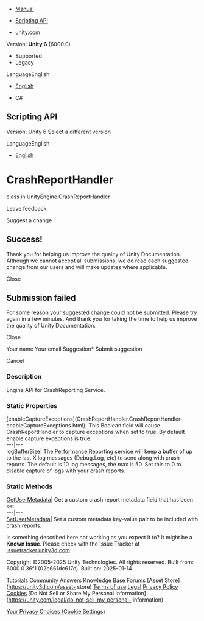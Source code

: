 [ ]()

  * [Manual](../Manual/index.html)
  * [Scripting API](../ScriptReference/index.html)

  * [unity.com](https://unity.com/)

Version: **Unity 6** (6000.0)

  * Supported
  * Legacy

LanguageEnglish

  * [English]()

  * C#

[ ](https://docs.unity3d.com)

## Scripting API

Version: Unity 6 Select a different version

LanguageEnglish

  * [English]()

# CrashReportHandler

class in UnityEngine.CrashReportHandler

Leave feedback

Suggest a change

## Success!

Thank you for helping us improve the quality of Unity Documentation. Although
we cannot accept all submissions, we do read each suggested change from our
users and will make updates where applicable.

Close

## Submission failed

For some reason your suggested change could not be submitted. Please <a>try
again</a> in a few minutes. And thank you for taking the time to help us
improve the quality of Unity Documentation.

Close

Your name Your email Suggestion* Submit suggestion

Cancel

[ ]()

### Description

Engine API for CrashReporting Service.

### Static Properties

[enableCaptureExceptions](CrashReportHandler.CrashReportHandler-
enableCaptureExceptions.html)| This Boolean field will cause
CrashReportHandler to capture exceptions when set to true. By default enable
capture exceptions is true.  
---|---  
[logBufferSize](CrashReportHandler.CrashReportHandler-logBufferSize.html)| The
Performance Reporting service will keep a buffer of up to the last X log
messages (Debug.Log, etc) to send along with crash reports. The default is 10
log messages, the max is 50. Set this to 0 to disable capture of logs with
your crash reports.  
  
### Static Methods

[GetUserMetadata](CrashReportHandler.CrashReportHandler.GetUserMetadata.html)|
Get a custom crash report metadata field that has been set.  
---|---  
[SetUserMetadata](CrashReportHandler.CrashReportHandler.SetUserMetadata.html)|
Set a custom metadata key-value pair to be included with crash reports.  
  
Is something described here not working as you expect it to? It might be a
**Known Issue**. Please check with the Issue Tracker at
[issuetracker.unity3d.com](https://issuetracker.unity3d.com).

Copyright ©2005-2025 Unity Technologies. All rights reserved. Built from:
6000.0.36f1 (02b661dc617c). Built on: 2025-01-14.

[Tutorials](https://unity3d.com/learn) [Community
Answers](https://answers.unity3d.com) [Knowledge
Base](https://support.unity3d.com/hc/en-us)
[Forums](https://forum.unity3d.com) [Asset Store](https://unity3d.com/asset-
store) [Terms of use](https://docs.unity3d.com/Manual/TermsOfUse.html)
[Legal](https://unity.com/legal) [Privacy
Policy](https://unity.com/legal/privacy-policy)
[Cookies](https://unity.com/legal/cookie-policy) [Do Not Sell or Share My
Personal Information](https://unity.com/legal/do-not-sell-my-personal-
information)

[Your Privacy Choices (Cookie Settings)](javascript:void\(0\);)

